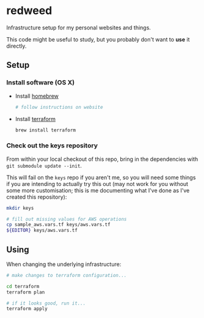 redweed
=======

Infrastructure setup for my personal websites and things.

This code might be useful to study, but you probably don't want to **use**
it directly.


## Setup

### Install software (OS X)

*   Install [homebrew]

    ```bash
    # follow instructions on website
    ```

*   Install [terraform]

    ```bash
    brew install terraform
    ```

[homebrew]: http://brew.sh
[terraform]: https://www.terraform.io

### Check out the keys repository

From within your local checkout of this repo, bring in the dependencies with
`git submodule update --init`.

This will fail on the `keys` repo if you aren't me, so you will need some
things if you are intending to actually try this out (may not work for you
without some more customisation; this is me documenting what I've done as I've
created this repository):

```bash
mkdir keys

# fill out missing values for AWS operations
cp sample_aws.vars.tf keys/aws.vars.tf
${EDITOR} keys/aws.vars.tf
```

## Using

When changing the underlying infrastructure:

```bash
# make changes to terraform configuration...

cd terraform
terraform plan

# if it looks good, run it...
terraform apply
```

